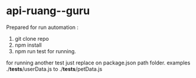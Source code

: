 # api-ruang--guru

Prepared for run automation :
1. git clone repo 
2. npm install
3. npm run test for running.

for running another test just replace on package.json path folder.
examples ./__tests__/userData.js to ./__tests__/petData.js
  
